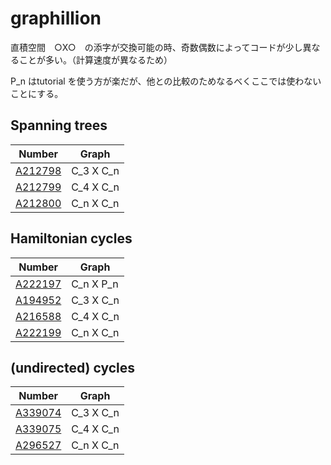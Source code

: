 # graphillion

直積空間　○X○　の添字が交換可能の時、奇数偶数によってコードが少し異なることが多い。（計算速度が異なるため）

P_n はtutorial を使う方が楽だが、他との比較のためなるべくここでは使わないことにする。

## Spanning trees

| Number | Graph | 
| ----- | ----- | 
| [A212798](https://oeis.org/A212798) | C_3 X C_n | 
| [A212799](https://oeis.org/A212799) | C_4 X C_n | 
| [A212800](https://oeis.org/A212800) | C_n X C_n | 

## Hamiltonian cycles

| Number | Graph | 
| ----- | ----- | 
| [A222197](https://oeis.org/A222197) | C_n X P_n | 
| [A194952](https://oeis.org/A194952) | C_3 X C_n | 
| [A216588](https://oeis.org/A216588) | C_4 X C_n | 
| [A222199](https://oeis.org/A222199) | C_n X C_n | 

## (undirected) cycles

| Number | Graph | 
| ----- | ----- | 
| [A339074](https://oeis.org/A339074) | C_3 X C_n | 
| [A339075](https://oeis.org/A339075) | C_4 X C_n | 
| [A296527](https://oeis.org/A296527) | C_n X C_n | 

